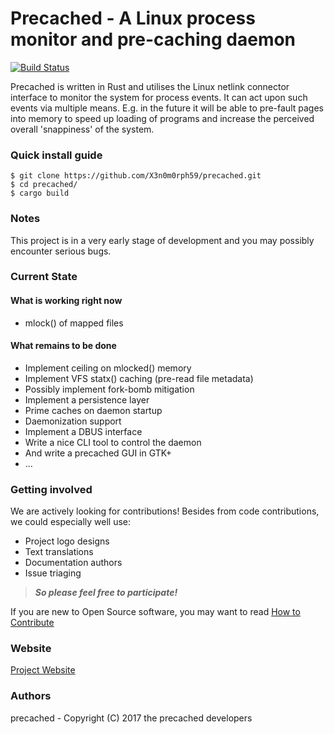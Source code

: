 # Precached - A Linux process monitor and pre-caching daemon
[![Build Status](https://travis-ci.org/X3n0m0rph59/precached.svg?branch=master)](https://travis-ci.org/X3n0m0rph59/precached)

Precached is written in Rust and utilises the Linux netlink connector interface
to monitor the system for process events. It can act upon such events via
multiple means. E.g. in the future it will be able to pre-fault pages into
memory to speed up loading of programs and increase the perceived overall
'snappiness' of the system.

### Quick install guide
    $ git clone https://github.com/X3n0m0rph59/precached.git  
    $ cd precached/
    $ cargo build

### Notes
This project is in a very early stage of development and you may
possibly encounter serious bugs.

### Current State

#### What is working right now
* mlock() of mapped files

#### What remains to be done
* Implement ceiling on mlocked() memory
* Implement VFS statx() caching (pre-read file metadata)
* Possibly implement fork-bomb mitigation
* Implement a persistence layer
* Prime caches on daemon startup
* Daemonization support
* Implement a DBUS interface
* Write a nice CLI tool to control the daemon
* And write a precached GUI in GTK+
* ...

### Getting involved
We are actively looking for contributions! Besides from code contributions,
we could especially well use:
* Project logo designs
* Text translations
* Documentation authors
* Issue triaging

>***So please feel free to participate!***

If you are new to Open Source software, you may want to read
[How to Contribute](https://opensource.guide/how-to-contribute/)

### Website
[Project Website](https://x3n0m0rph59.github.io/precached/)

### Authors
precached - Copyright (C) 2017 the precached developers
